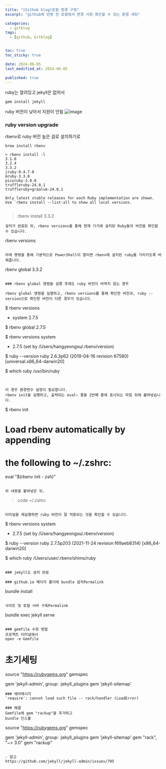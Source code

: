 ```yaml
---
title: "[Github blog]로컬 환경 구축"
excerpt: "github에 반영 전 로컬에서 변경 사항 확인할 수 있는 환경 세팅"

categories:
  - gitblog
tags:
  - [github, Gitblog]


toc: true
toc_sticky: true

date: 2024-06-05
last_modified_at: 2024-06-05

published: true
---
```




ruby는 깔려있고 jekyll은 없어서
```
gem install jekyll
```
ruby 버전이 낮아서 지원이 안됨
![image](https://github.com/itbebop/itbebop.github.io/assets/86880025/9b3b8356-3b70-4398-8216-706d94c2c261)


### ruby version upgrade
rbenv로 ruby 버전 높은 걸로 설치하기로
```
brew install rbenv
```

```
> rbenv install -l
3.1.6
3.2.4
3.3.2
jruby-9.4.7.0
mruby-3.3.0
picoruby-3.0.0
truffleruby-24.0.1
truffleruby+graalvm-24.0.1

Only latest stable releases for each Ruby implementation are shown.
Use `rbenv install --list-all to show all local versions.


```
> rbenv install 3.3.2
```
설치가 완료된 뒤, rbenv versions를 통해 현재 기기에 설치된 Ruby들의 버전을 확인할 수 있습니다.

```
rbenv versions
```

아래 명령을 통해 기본적으로 PowerShell이 열리면 rbenv에 설치된 ruby를 가리키도록 바꿔줍니다.
```
rbenv global 3.3.2
```

### rbenv global 명령을 실행 후에도 ruby 버전이 바뀌지 않는 경우

rbenv global 명령을 실행하고, rbenv versions를 통해 확인한 버전과, ruby --version으로 확인한 버전이 다른 경우가 있습니다.
```
$ rbenv versions
* system
  2.7.5

$ rbenv global 2.7.5

$ rbenv versions
  system
* 2.7.5 (set by /Users/hangyeongsu/.rbenv/version)

$ ruby --version
ruby 2.6.3p62 (2019-04-16 revision 67580) [universal.x86_64-darwin20]

$ which ruby
/usr/bin/ruby
```


이 경우 환경변수 설정이 필요합니다.
rbenv init을 실행하고, 출력되는 eval~ 줄을 2번째 줄에 표시되는 파일 뒤에 붙여넣습니다.
```
$ rbenv init
# Load rbenv automatically by appending
# the following to ~/.zshrc:

eval "$(rbenv init - zsh)"
```

위 내용을 붙여넣은 뒤, 

```
> code ~/.zshrc
```

터미널을 재실행하면 ruby 버전이 잘 적용되는 것을 확인할 수 있습니다.
```
$ rbenv versions
  system
* 2.7.5 (set by /Users/hangyeongsu/.rbenv/version)

$ ruby --version
ruby 2.7.5p203 (2021-11-24 revision f69aeb8314) [x86_64-darwin20]

$ which ruby
/Users/user/.rbenv/shims/ruby
```

### jekyll도 설치 완료

### github.io 페이지 폴더에 bundle 설치Permalink
```
bundle install
```

사이트 및 로컬 서버 구축Permalink
```
bundle exec jekyll serve
```

### gemfile 수정 방법
프로젝트 터미널에서 
open -e Gemfile

```
# 초기세팅
source "https://rubygems.org"
gemspec

gem 'jekyll-admin', group: :jekyll_plugins
gem 'jekyll-sitemap'
```
### 에러메시지
`require': cannot load such file -- rack/handler (LoadError)

### 해결
Gemfile에 gem "rackup"을 추가하고
bundle 인스톨

```
source "https://rubygems.org"
gemspec

gem 'jekyll-admin', group: :jekyll_plugins
gem 'jekyll-sitemap'
gem "rack", "~> 3.0"
gem "rackup"
```

- 참고
https://github.com/jekyll/jekyll-admin/issues/705